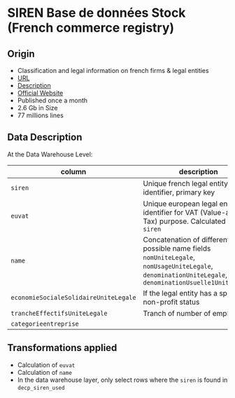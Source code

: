 # SIREN Base de données Stock (French commerce registry)
## Origin
- Classification and legal information on french firms & legal entities
- [URL](https://www.data.gouv.fr/fr/datasets/r/204d7dd9-8002-43b2-8cd1-6f6eaa47e4b0)
- [Description](https://www.data.gouv.fr/en/datasets/r/cd90dc24-72cf-4850-b04b-2bff3ba6f734)
- [Official Website](https://www.data.gouv.fr/en/datasets/base-sirene-des-entreprises-et-de-leurs-etablissements-siren-siret/#_)
- Published once a month
- 2.6 Gb in Size
- 77 millions lines

## Data Description
At the Data Warehouse Level:

|column|description|
|---|---|
|`siren`|Unique french legal entity identifier, primary key|
|`euvat`|Unique european legal entity identifier for VAT (Value-added Tax) purpose. Calculated from `siren`|
|`name`|Concatenation of different possible name fields `nomUniteLegale`, `nomUsageUniteLegale`, `denominationUniteLegale`, `denominationUsuelle1UniteLegale`|
|`economieSocialeSolidaireUniteLegale`| If the legal entity has a special non-profit status|
|`trancheEffectifsUniteLegale`| Tranch of number of employees|
|`categorieentreprise`| |

## Transformations applied
- Calculation of `euvat`
- Calculation of `name`
- In the data warehouse layer, only select rows where the `siren` is found in `decp_siren_used` 
